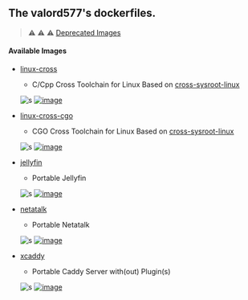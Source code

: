 ## The valord577's dockerfiles.

> :warning: :warning: :warning: [Deprecated Images](.deprecated/README.md)

#### Available Images

<!--
* [cgo-openwrt-mt7622](cgo-openwrt-mt7622)
  - CGO Toolchain for OpenWRT MediaTek/MT7622

  ![s][Maintained] [![image][GoToDocker]](https://hub.docker.com/r/valord577/cgo-openwrt-mt7622/tags)
-->

* [linux-cross](linux-cross)
  - C/Cpp Cross Toolchain for Linux Based on [cross-sysroot-linux](cross-sysroot-linux)

  ![s][Maintained] [![image][GoToDocker]](https://hub.docker.com/r/valord577/linux-cross/tags)

* [linux-cross-cgo](linux-cross-cgo)
  - CGO Cross Toolchain for Linux Based on [cross-sysroot-linux](cross-sysroot-linux)

  ![s][Maintained] [![image][GoToDocker]](https://hub.docker.com/r/valord577/linux-cross-cgo/tags)

<!-- 
* [mingw-cross](mingw-cross)
  - C/Cpp Cross Toolchain for LLVM MinGW Based on [cross-sysroot-mingw](cross-sysroot-mingw)

  ![s][Maintained] [![image][GoToDocker]](https://hub.docker.com/r/valord577/mingw-cross/tags)

* [mingw-cross-cgo](mingw-cross-cgo)
  - CGO Cross Toolchain for LLVM MinGW Based on [cross-sysroot-mingw](cross-sysroot-mingw)

  ![s][Maintained] [![image][GoToDocker]](https://hub.docker.com/r/valord577/mingw-cross-cgo/tags)
-->

* [jellyfin](serv-jellyfin)
  - Portable Jellyfin

  ![s][Maintained] [![image][GoToDocker]](https://hub.docker.com/r/valord577/jellyfin/tags)

* [netatalk](serv-netatalk)
  - Portable Netatalk

  ![s][Maintained] [![image][GoToDocker]](https://hub.docker.com/r/valord577/netatalk/tags)

* [xcaddy](serv-xcaddy)
  - Portable Caddy Server with(out) Plugin(s)

  ![s][Maintained] [![image][GoToDocker]](https://hub.docker.com/r/valord577/xcaddy/tags)


[Maintained]: https://img.shields.io/badge/Maintained-brightgreen
[GoToDocker]: https://img.shields.io/badge/Image%20Version-Go%20to%20Docker%20Hub-blue
